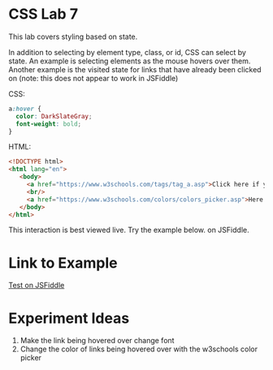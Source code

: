 # CSS Lab 7

This lab covers styling based on state. 

In addition to selecting by element type, class, or id, CSS can select by state. An example is selecting elements as the mouse hovers over them. Another example is the visited state for links that have already been clicked on (note: this does not appear to work in JSFiddle)

CSS:
```css
a:hover {
  color: DarkSlateGray;
  font-weight: bold;
}
``` 

HTML:
```html
<!DOCTYPE html>
<html lang="en">
   <body>
     <a href="https://www.w3schools.com/tags/tag_a.asp">Click here if you want to know more about the HTML link element!</a>
     <br/>
     <a href="https://www.w3schools.com/colors/colors_picker.asp">Here's a link to the w3schools CSS color picker</a>
   </body>
</html>
```

This interaction is best viewed live. Try the example below. on JSFiddle.

# Link to Example

[Test on JSFiddle](https://jsfiddle.net/k_staple/rmj251Ls/16/)



# Experiment Ideas
1. Make the link being hovered over change font
2. Change the color of links being hovered over with the w3schools color picker
